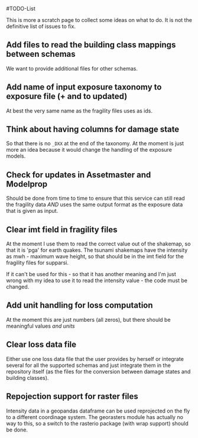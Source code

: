 #TODO-List

This is more a scratch page to collect some ideas on what
to do.
It is not the definitive list of issues to fix.

## Add files to read the building class mappings between schemas
We want to provide additional files for other schemas.
## Add name of input exposure taxonomy to exposure file (+ and to updated)
At best the very same name as the fragility files uses as ids.
## Think about having columns for damage state
So that there is no `_DXX` at the end of the taxonomy.
At the moment is just more an idea because it would change the handling
of the exposure models.
## Check for updates in Assetmaster and Modelprop
Should be done from time to time to ensure that this service can still
read the fragility data *AND* uses the same output format as the
exposure data that is given as input.
## Clear imt field in fragility files
At the moment I use them to read the correct value out of the shakemap,
so that it is 'pga' for earth quakes.
The tsunami shakemaps have the intensity as mwh - maximum wave height,
so that should be in the imt field for the fragility files for supparsi.

If it can't be used for this - so that it has another meaning and I'm
just wrong with my idea to use it to read the intensity value -
the code must be changed.
## Add unit handling for loss computation
At the moment this are just numbers (all zeros), but there should be
meaningful values *and units*
## Clear loss data file
Either use one loss data file that the user provides by herself or
integrate several for all the supported schemas and just integrate
them in the repository itself (as the files for the conversion between
damage states and building classes).
## Repojection support for raster files
Intensity data in a geopandas dataframe can be used reprojected on the fly to
a different coordinage system. The georasters module has actually no way to this,
so a switch to the rasterio package (with wrap support) should be done.
